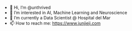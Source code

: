 - 👋 Hi, I’m @unthrived
- 👀 I’m interested in AI, Machine Learning and Neuroscience
- 🌱 I’m currently a Data Scientist @ Hospital del Mar
- 📫 How to reach me: https://www.junjieji.com

<!---
unthrived/unthrived is a ✨ special ✨ repository because its `README.md` (this file) appears on your GitHub profile.
You can click the Preview link to take a look at your changes.
--->
